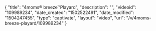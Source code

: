 {
    "title": "4moms&reg; breeze&trade;Playard",
    "description": "",
    "videoid": "109989234",
    "date_created": "1502522491",
    "date_modified": "1504247455",
    "type": "captivate",
    "layout": "video",
    "url": "\/v\/4moms-breeze-playard\/109989234"
}